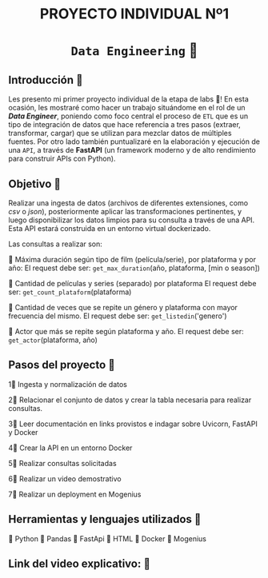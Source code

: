 
# <h1 align=center> **PROYECTO INDIVIDUAL Nº1** </h1>

# <h1 align=center>**`Data Engineering` :construction_worker:**</h1>

## **Introducción :paperclip:**

Les presento mi primer proyecto individual de la etapa de labs :microscope:!
En esta ocasión, les mostraré como hacer un trabajo situándome en el rol de un ***Data Engineer***, poniendo como foco central el proceso de `ETL` que es un tipo de integración de datos que hace referencia a tres pasos (extraer, transformar, cargar) que se utilizan para mezclar datos de múltiples fuentes. Por otro lado también puntualizaré en la elaboración y ejecución de una `API`, a través de **FastAPI** (un framework moderno y de alto rendimiento para construir APIs con Python).


## **Objetivo :paperclip:**

Realizar una ingesta de datos (archivos de diferentes extensiones, como *csv* o *json*), posteriormente aplicar las transformaciones pertinentes, y luego disponibilizar los datos limpios para su consulta a través de una API. Esta API estará construida en un entorno virtual dockerizado.

Las consultas a realizar son:

:small_orange_diamond: Máxima duración según tipo de film (película/serie), por plataforma y por año:
    El request debe ser: `get_max_duration`(año, plataforma, [min o season])

:small_orange_diamond: Cantidad de películas y series (separado) por plataforma
    El request debe ser: `get_count_plataform`(plataforma)  
  
:small_orange_diamond: Cantidad de veces que se repite un género y plataforma con mayor frecuencia del mismo.
    El request debe ser: `get_listedin`('genero')  

:small_orange_diamond: Actor que más se repite según plataforma y año.
  El request debe ser: `get_actor`(plataforma, año)
  
## **Pasos del proyecto :paperclip:**

1:small_orange_diamond: Ingesta y normalización de datos

2:small_orange_diamond: Relacionar el conjunto de datos y crear la tabla necesaria para realizar consultas. 

3:small_orange_diamond: Leer documentación en links provistos e indagar sobre Uvicorn, FastAPI y Docker

4:small_orange_diamond: Crear la API en un entorno Docker 

5:small_orange_diamond: Realizar consultas solicitadas

6:small_orange_diamond: Realizar un video demostrativo

7:small_orange_diamond: Realizar un deployment en Mogenius 

## **Herramientas y lenguajes utilizados :paperclip:**

:small_orange_diamond: Python
:small_orange_diamond: Pandas
:small_orange_diamond: FastApi
:small_orange_diamond: HTML
:small_orange_diamond: Docker
:small_orange_diamond: Mogenius

## **Link del video explicativo: :paperclip:**

